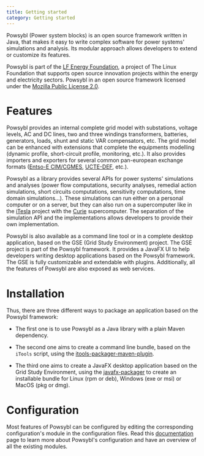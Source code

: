 ```yaml
---
title: Getting started
category: Getting started
---
```


Powsybl (Power system blocks) is an open source framework written in Java, that makes it easy to write complex software for power systems' simulations and analysis. Its modular approach allows developers to extend or customize its features.

Powsybl is part of the [LF Energy Foundation](http://www.lfenergy.org), a project of The Linux Foundation that supports open source innovation projects within the energy and electricity sectors. Powsybl in an open source framework licensed under the [Mozilla Public License 2.0](https://www.mozilla.org/en-US/MPL/2.0/).

# Features

Powsybl provides an internal complete grid model with substations, voltage levels, AC and DC lines,
two and three windings transformers, batteries, generators, loads, shunt and static VAR compensators, etc. The grid model can be
enhanced with extensions that complete the equipments modelling (dynamic profile, short-circuit profile, monitoring, etc.). It also provides importers and exporters for several common pan-european exchange formats ([Entso-E CIM/CGMES](https://www.entsoe.eu/digital/common-information-model/cim-for-grid-models-exchange/), [UCTE-DEF](https://cimug.ucaiug.org/Groups/Model%20Exchange/UCTE-format.pdf), etc.).

Powsybl as a library provides several APIs for power systems' simulations and analyses (power flow computations, security analyses,
remedial action simulations, short circuits computations, sensitivity computations, time domain simulations...). These
simulations can run either on a personal computer or on a server, but they can also run on a supercomputer like in the
[iTesla](http://www.itesla-project.eu) project with the [Curie](http://www-hpc.cea.fr/en/complexe/tgcc-curie.htm) supercomputer.
The separation of the simulation API and the implementations allows developers to provide their own implementation.

Powsybl is also available as a command line tool or in a complete desktop application, based on the GSE (Grid Study Environment)
project. The GSE project is part of the Powsybl framework. It provides a JavaFX UI to help developers writing desktop
applications based on the Powsybl framework. The GSE is fully customizable and extendable with plugins. Additionally, all the features
of Powsybl are also exposed as web services.

# Installation

Thus, there are three different ways to package an application based on the Powsybl framework:

- The first one is to use Powsybl as a Java library with a plain Maven dependency.

- The second one aims to create a command line bundle, based on the `iTools` script, using the [itools-packager-maven-plugin](installation/itools-packager.md).

- The third one aims to create a JavaFX desktop application based on the Grid Study Environment, using the [javafx-packager](installation/javafx-packager.md) to create an installable bundle for Linux (rpm or deb), Windows (exe or msi) or MacOS (pkg or dmg).

# Configuration
Most features of Powsybl can be configured by editing the corresponding configuration's module in the configuration files.
Read this [documentation](configuration/modules/index.md) page to learn more about Powsybl's configuration and have an
overview of all the existing modules.
